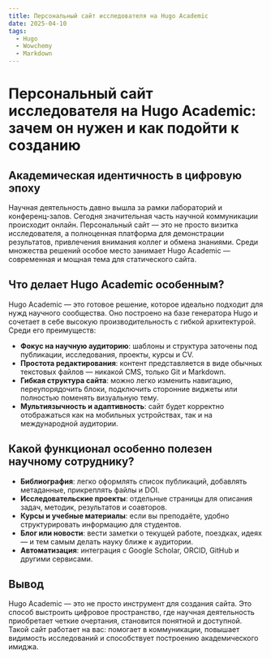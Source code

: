```yaml
---
title: Персональный сайт исследователя на Hugo Academic
date: 2025-04-10
tags:
  - Hugo
  - Wowchemy
  - Markdown
---
```


# Персональный сайт исследователя на Hugo Academic: зачем он нужен и как подойти к созданию

## Академическая идентичность в цифровую эпоху

Научная деятельность давно вышла за рамки лабораторий и конференц-залов. Сегодня значительная часть научной коммуникации происходит онлайн. Персональный сайт — это не просто визитка исследователя, а полноценная платформа для демонстрации результатов, привлечения внимания коллег и обмена знаниями. Среди множества решений особое место занимает Hugo Academic — современная и мощная тема для статического сайта.

## Что делает Hugo Academic особенным?

Hugo Academic — это готовое решение, которое идеально подходит для нужд научного сообщества. Оно построено на базе генератора Hugo и сочетает в себе высокую производительность с гибкой архитектурой. Среди его преимуществ:

- **Фокус на научную аудиторию**: шаблоны и структура заточены под публикации, исследования, проекты, курсы и CV.
- **Простота редактирования**: контент представляется в виде обычных текстовых файлов — никакой CMS, только Git и Markdown.
- **Гибкая структура сайта**: можно легко изменить навигацию, переупорядочить блоки, подключить сторонние виджеты или полностью поменять визуальную тему.
- **Мультиязычность и адаптивность**: сайт будет корректно отображаться как на мобильных устройствах, так и на международной аудитории.

## Какой функционал особенно полезен научному сотруднику?

- **Библиография**: легко оформлять список публикаций, добавлять метаданные, прикреплять файлы и DOI.
- **Исследовательские проекты**: отдельные страницы для описания задач, методик, результатов и соавторов.
- **Курсы и учебные материалы**: если вы преподаёте, удобно структурировать информацию для студентов.
- **Блог или новости**: вести заметки о текущей работе, поездках, идеях — и тем самым делать науку ближе к аудитории.
- **Автоматизация**: интеграция с Google Scholar, ORCID, GitHub и другими сервисами.

## Вывод

Hugo Academic — это не просто инструмент для создания сайта. Это способ выстроить цифровое пространство, где научная деятельность приобретает четкие очертания, становится понятной и доступной. Такой сайт работает на вас: помогает в коммуникации, повышает видимость исследований и способствует построению академического имиджа.

